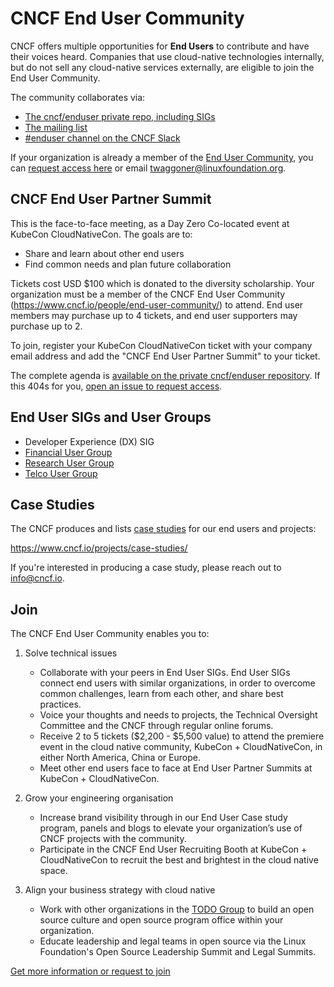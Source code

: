 # CNCF End User Community

CNCF offers multiple opportunities for **End Users** to contribute and have
their voices heard. Companies that use cloud-native technologies internally, but
do not sell any cloud-native services externally, are eligible to join the End
User Community.

The community collaborates via:
* [The cncf/enduser private repo, including SIGs](https://github.com/cncf/enduser)
* [The mailing list](https://lists.cncf.io/g/cncf-enduser/topics)
* [#enduser channel on the CNCF Slack](https://slack.cncf.io/)

If your organization is already a member of the [End User Community](https://www.cncf.io/people/end-user-community/), you can [request access here](https://github.com/cncf/enduser-public/issues/new?assignees=oicheryl&labels=&template=access-end-user-community.md&title=Request+access+for+%5BORGANIZATION+NAME%5D) or email twaggoner@linuxfoundation.org.

## CNCF End User Partner Summit

This is the face-to-face meeting, as a Day Zero Co-located event at KubeCon CloudNativeCon. The goals are to:

* Share and learn about other end users
* Find common needs and plan future collaboration 

Tickets cost USD $100 which is donated to the diversity scholarship. Your organization must be a member of the CNCF End User Community (https://www.cncf.io/people/end-user-community/) to attend. End user members may purchase up to 4 tickets, and end user supporters may purchase up to 2.

To join, register your KubeCon CloudNativeCon ticket with your company email address and add the "CNCF End User Partner Summit" to your ticket.

The complete agenda is [available on the private cncf/enduser repository](https://github.com/cncf/enduser/blob/master/kubecon/README.md). If this 404s for you, [open an issue to request access](https://github.com/cncf/enduser-public/issues/new?assignees=oicheryl&labels=&template=access-end-user-community.md&title=Request+access+for+%5BORGANIZATION+NAME%5D).

## End User SIGs and User Groups

* Developer Experience (DX) SIG
* [Financial User Group](https://github.com/cncf/financial-user-group)
* [Research User Group](https://github.com/cncf/research-user-group)
* [Telco User Group](https://github.com/cncf/telecom-user-group)

## Case Studies

The CNCF produces and lists [case studies](https://docs.google.com/presentation/d/1f74BMrodkP-_dKDNTasRHBqt07YBwLNDgy81TXlaNL8/edit#slide=id.g4234157abe_1_742) for our end users and projects:

https://www.cncf.io/projects/case-studies/

If you're interested in producing a case study, please reach out to info@cncf.io.

## Join

The CNCF End User Community enables you to:

1.  Solve technical issues

    * Collaborate with your peers in End User SIGs. End User SIGs connect end users with similar organizations, in order to overcome common challenges, learn from each other, and share best practices.
    * Voice your thoughts and needs to projects, the Technical Oversight Committee and the CNCF through regular online forums.
    * Receive 2 to 5 tickets ($2,200 - $5,500 value) to attend the premiere event in the cloud native community, KubeCon + CloudNativeCon, in either North America, China or Europe.
    * Meet other end users face to face at End User Partner Summits at KubeCon + CloudNativeCon.

2.  Grow your engineering organisation

    * Increase brand visibility through in our End User Case study program, panels and blogs to elevate your organization’s use of CNCF projects with the community.
    * Participate in the CNCF End User Recruiting Booth at KubeCon + CloudNativeCon to recruit the best and brightest in the cloud native space.

3.  Align your business strategy with cloud native

    * Work with other organizations in the [TODO Group](https://todogroup.org) to build an open source culture and open source program office within your organization.
    * Educate leadership and legal teams in open source via the Linux Foundation's Open Source Leadership Summit and Legal Summits.

[Get more information or request to join](https://www.cncf.io/people/end-user-community/)
